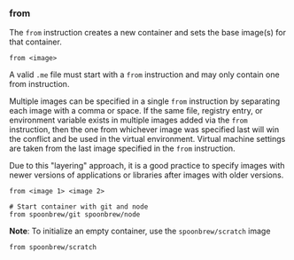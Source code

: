 ### from

The `from` instruction creates a new container and sets the base image(s) for that container. 

```
from <image>
```

A valid `.me` file must start with a `from` instruction and may only contain one from instruction. 

Multiple images can be specified in a single `from` instruction by separating each image with a comma or space. If the same file, registry entry, or environment variable exists in multiple images added via the `from` instruction, then the one from whichever image was specified last will win the conflict and be used in the virtual environment. Virtual machine settings are taken from the last image specified in the `from` instruction.

Due to this "layering" approach, it is a good practice to specify images with newer versions of applications or libraries after images with older versions.

```
from <image 1> <image 2>

# Start container with git and node
from spoonbrew/git spoonbrew/node
```

**Note**: To initialize an empty container, use the `spoonbrew/scratch` image

```
from spoonbrew/scratch
```
